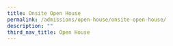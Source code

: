 ```yaml
---
title: Onsite Open House
permalink: /admissions/open-house/onsite-open-house/
description: ""
third_nav_title: Open House
---
```

